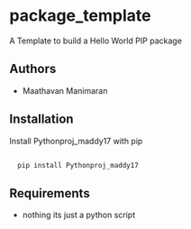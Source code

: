 # package_template

A Template to build a Hello World PIP package

## Authors

- Maathavan Manimaran

## Installation

Install Pythonproj_maddy17 with pip

```bash

  pip install Pythonproj_maddy17

```

## Requirements

- nothing its just a python script
